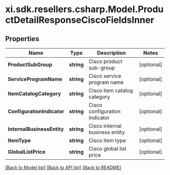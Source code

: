 # xi.sdk.resellers.csharp.Model.ProductDetailResponseCiscoFieldsInner

## Properties

Name | Type | Description | Notes
------------ | ------------- | ------------- | -------------
**ProductSubGroup** | **string** | Cisco product sub-group | [optional] 
**ServiceProgramName** | **string** | Cisco service program name | [optional] 
**ItemCatalogCategory** | **string** | Cisco item catalog category | [optional] 
**ConfigurationIndicator** | **string** | Cisco configuration indicator | [optional] 
**InternalBusinessEntity** | **string** | Cisco internal business entity | [optional] 
**ItemType** | **string** | Cisco item type | [optional] 
**GlobalListPrice** | **string** | Cisco global list price | [optional] 

[[Back to Model list]](../README.md#documentation-for-models) [[Back to API list]](../README.md#documentation-for-api-endpoints) [[Back to README]](../README.md)

